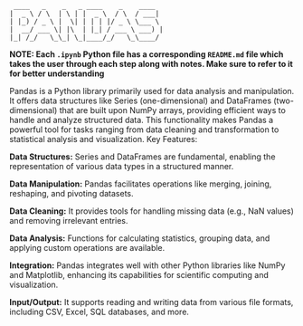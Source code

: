 ```
 ____   _    _   _ ____    _    ____  
|  _ \ / \  | \ | |  _ \  / \  / ___| 
| |_) / _ \ |  \| | | | |/ _ \ \___ \ 
|  __/ ___ \| |\  | |_| / ___ \ ___) |
|_| /_/   \_\_| \_|____/_/   \_\____/ 
```
**NOTE: Each ``.ipynb`` Python file has a corresponding ``README.md`` file which takes the user through each step along with notes. Make sure to refer to it for better understanding**

Pandas is a Python library primarily used for data analysis and manipulation. It offers data structures like Series (one-dimensional) and DataFrames (two-dimensional) that are built upon NumPy arrays, providing efficient ways to handle and analyze structured data. This functionality makes Pandas a powerful tool for tasks ranging from data cleaning and transformation to statistical analysis and visualization.
Key Features:

**Data Structures:** Series and DataFrames are fundamental, enabling the representation of various data types in a structured manner.

**Data Manipulation:** Pandas facilitates operations like merging, joining, reshaping, and pivoting datasets.

**Data Cleaning:** It provides tools for handling missing data (e.g., NaN values) and removing irrelevant entries.

**Data Analysis:** Functions for calculating statistics, grouping data, and applying custom operations are available.

**Integration:** Pandas integrates well with other Python libraries like NumPy and Matplotlib, enhancing its capabilities for scientific computing and visualization.

**Input/Output:** It supports reading and writing data from various file formats, including CSV, Excel, SQL databases, and more.
